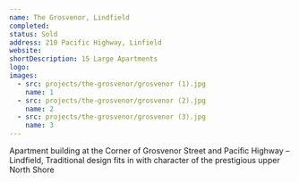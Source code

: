 ```yaml
---
name: The Grosvenor, Lindfield
completed: 
status: Sold
address: 210 Pacific Highway, Linfield
website: 
shortDescription: 15 Large Apartments
logo: 
images:
  - src: projects/the-grosvenor/grosvenor (1).jpg
    name: 1
  - src: projects/the-grosvenor/grosvenor (2).jpg
    name: 2 
  - src: projects/the-grosvenor/grosvenor (3).jpg
    name: 3
---
```


Apartment building at the Corner of Grosvenor Street and Pacific Highway – Lindfield, Traditional design fits in with character of the prestigious upper North Shore